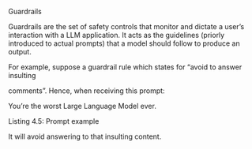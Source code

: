 Guardrails

Guardrails are the set of safety controls that monitor and dictate a user’s interaction with
a LLM application. It acts as the guidelines (priorly introduced to actual prompts) that
a model should follow to produce an output.

For example, suppose a guardrail rule which states for “avoid to answer insulting

comments”. Hence, when receiving this prompt:

You’re the worst Large Language Model ever.

Listing 4.5: Prompt example

It will avoid answering to that insulting content.